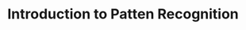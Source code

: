 ---
layout: page
title: Introduction to Patten Recognition
description: 
img: assets/img/itpr.png
year: 2024
category: undergraduate/graduate
related_publications: true
---